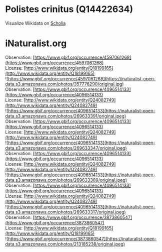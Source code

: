 
Polistes crinitus (Q14422634)
=============================
  
Visualize Wikidata on [Scholia](https://scholia.toolforge.org/taxon/Q14422634)
# iNaturalist.org
  
Observation: [https://www.gbif.org/occurrence/4597061268](https://www.gbif.org/occurrence/4597061268)  
License: [http://www.wikidata.org/entity/Q18199165](http://www.wikidata.org/entity/Q18199165)  
![https://www.gbif.org/occurrence/4597061268](https://inaturalist-open-data.s3.amazonaws.com/photos/357776290/original.jpg)  
Observation: [https://www.gbif.org/occurrence/4096514133](https://www.gbif.org/occurrence/4096514133)  
License: [http://www.wikidata.org/entity/Q24082749](http://www.wikidata.org/entity/Q24082749)  
![https://www.gbif.org/occurrence/4096514133](https://inaturalist-open-data.s3.amazonaws.com/photos/269633391/original.jpeg)  
Observation: [https://www.gbif.org/occurrence/4096514133](https://www.gbif.org/occurrence/4096514133)  
License: [http://www.wikidata.org/entity/Q24082749](http://www.wikidata.org/entity/Q24082749)  
![https://www.gbif.org/occurrence/4096514133](https://inaturalist-open-data.s3.amazonaws.com/photos/269633347/original.jpeg)  
Observation: [https://www.gbif.org/occurrence/4096514133](https://www.gbif.org/occurrence/4096514133)  
License: [http://www.wikidata.org/entity/Q24082749](http://www.wikidata.org/entity/Q24082749)  
![https://www.gbif.org/occurrence/4096514133](https://inaturalist-open-data.s3.amazonaws.com/photos/269633369/original.jpeg)  
Observation: [https://www.gbif.org/occurrence/4096514133](https://www.gbif.org/occurrence/4096514133)  
License: [http://www.wikidata.org/entity/Q24082749](http://www.wikidata.org/entity/Q24082749)  
![https://www.gbif.org/occurrence/4096514133](https://inaturalist-open-data.s3.amazonaws.com/photos/269633317/original.jpeg)  
Observation: [https://www.gbif.org/occurrence/3873860547](https://www.gbif.org/occurrence/3873860547)  
License: [http://www.wikidata.org/entity/Q18199165](http://www.wikidata.org/entity/Q18199165)  
![https://www.gbif.org/occurrence/3873860547](https://inaturalist-open-data.s3.amazonaws.com/photos/213185238/original.jpeg)